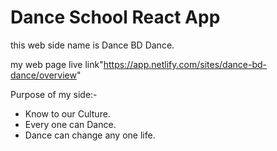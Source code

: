 # Dance School React App

this web side name is Dance BD Dance.

my web page live link"https://app.netlify.com/sites/dance-bd-dance/overview"


Purpose of my side:-
- Know to our Culture.
- Every one can Dance.
- Dance can change any one life.
